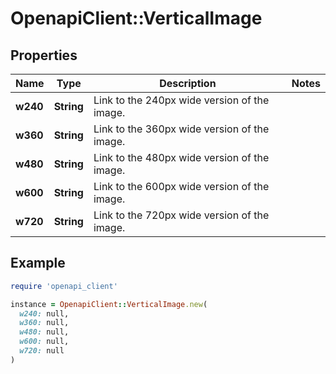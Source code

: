 # OpenapiClient::VerticalImage

## Properties

| Name | Type | Description | Notes |
| ---- | ---- | ----------- | ----- |
| **w240** | **String** | Link to the 240px wide version of the image. |  |
| **w360** | **String** | Link to the 360px wide version of the image. |  |
| **w480** | **String** | Link to the 480px wide version of the image. |  |
| **w600** | **String** | Link to the 600px wide version of the image. |  |
| **w720** | **String** | Link to the 720px wide version of the image. |  |

## Example

```ruby
require 'openapi_client'

instance = OpenapiClient::VerticalImage.new(
  w240: null,
  w360: null,
  w480: null,
  w600: null,
  w720: null
)
```

